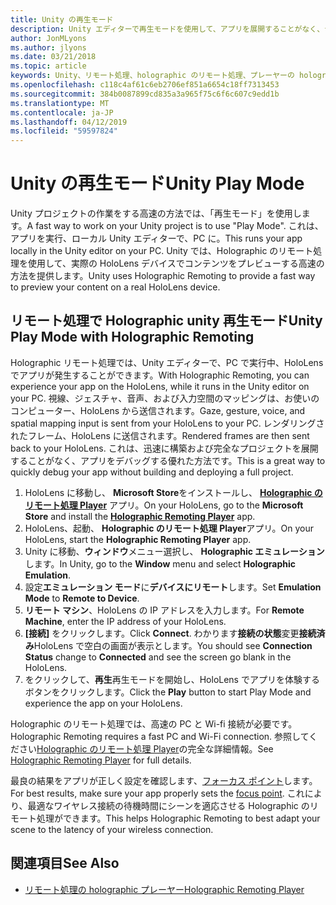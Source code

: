 ```yaml
---
title: Unity の再生モード
description: Unity エディターで再生モードを使用して、アプリを展開することがなく、デバイスで変更をプレビューします。
author: JonMLyons
ms.author: jlyons
ms.date: 03/21/2018
ms.topic: article
keywords: Unity、リモート処理、holographic のリモート処理、プレーヤーの holographic のリモート処理
ms.openlocfilehash: c118c4af61c6eb2706ef851a6654c18ff7313453
ms.sourcegitcommit: 384b0087899cd835a3a965f75c6f6c607c9edd1b
ms.translationtype: MT
ms.contentlocale: ja-JP
ms.lasthandoff: 04/12/2019
ms.locfileid: "59597824"
---
```

# <a name="unity-play-mode"></a><span data-ttu-id="26e3e-104">Unity の再生モード</span><span class="sxs-lookup"><span data-stu-id="26e3e-104">Unity Play Mode</span></span>

<span data-ttu-id="26e3e-105">Unity プロジェクトの作業をする高速の方法では、「再生モード」を使用します。</span><span class="sxs-lookup"><span data-stu-id="26e3e-105">A fast way to work on your Unity project is to use "Play Mode".</span></span> <span data-ttu-id="26e3e-106">これは、アプリを実行、ローカル Unity エディターで、PC に。</span><span class="sxs-lookup"><span data-stu-id="26e3e-106">This runs your app locally in the Unity editor on your PC.</span></span> <span data-ttu-id="26e3e-107">Unity では、Holographic のリモート処理を使用して、実際の HoloLens デバイスでコンテンツをプレビューする高速の方法を提供します。</span><span class="sxs-lookup"><span data-stu-id="26e3e-107">Unity uses Holographic Remoting to provide a fast way to preview your content on a real HoloLens device.</span></span>

## <a name="unity-play-mode-with-holographic-remoting"></a><span data-ttu-id="26e3e-108">リモート処理で Holographic unity 再生モード</span><span class="sxs-lookup"><span data-stu-id="26e3e-108">Unity Play Mode with Holographic Remoting</span></span>

<span data-ttu-id="26e3e-109">Holographic リモート処理では、Unity エディターで、PC で実行中、HoloLens でアプリが発生することができます。</span><span class="sxs-lookup"><span data-stu-id="26e3e-109">With Holographic Remoting, you can experience your app on the HoloLens, while it runs in the Unity editor on your PC.</span></span> <span data-ttu-id="26e3e-110">視線、ジェスチャ、音声、および入力空間のマッピングは、お使いのコンピューター、HoloLens から送信されます。</span><span class="sxs-lookup"><span data-stu-id="26e3e-110">Gaze, gesture, voice, and spatial mapping input is sent from your HoloLens to your PC.</span></span> <span data-ttu-id="26e3e-111">レンダリングされたフレーム、HoloLens に送信されます。</span><span class="sxs-lookup"><span data-stu-id="26e3e-111">Rendered frames are then sent back to your HoloLens.</span></span> <span data-ttu-id="26e3e-112">これは、迅速に構築および完全なプロジェクトを展開することがなく、アプリをデバッグする優れた方法です。</span><span class="sxs-lookup"><span data-stu-id="26e3e-112">This is a great way to quickly debug your app without building and deploying a full project.</span></span>
1. <span data-ttu-id="26e3e-113">HoloLens に移動し、 **Microsoft Store**をインストールし、 **[Holographic のリモート処理 Player](https://www.microsoft.com/store/p/holographic-remoting-player/9nblggh4sv40)** アプリ。</span><span class="sxs-lookup"><span data-stu-id="26e3e-113">On your HoloLens, go to the **Microsoft Store** and install the **[Holographic Remoting Player](https://www.microsoft.com/store/p/holographic-remoting-player/9nblggh4sv40)** app.</span></span>
2. <span data-ttu-id="26e3e-114">HoloLens、起動、 **Holographic のリモート処理 Player**アプリ。</span><span class="sxs-lookup"><span data-stu-id="26e3e-114">On your HoloLens, start the **Holographic Remoting Player** app.</span></span>
3. <span data-ttu-id="26e3e-115">Unity に移動、**ウィンドウ**メニュー選択し、 **Holographic エミュレーション**します。</span><span class="sxs-lookup"><span data-stu-id="26e3e-115">In Unity, go to the **Window** menu and select **Holographic Emulation**.</span></span>
4. <span data-ttu-id="26e3e-116">設定**エミュレーション モード**に**デバイスにリモート**します。</span><span class="sxs-lookup"><span data-stu-id="26e3e-116">Set **Emulation Mode** to **Remote to Device**.</span></span>
5. <span data-ttu-id="26e3e-117">**リモート マシン**、HoloLens の IP アドレスを入力します。</span><span class="sxs-lookup"><span data-stu-id="26e3e-117">For **Remote Machine**, enter the IP address of your HoloLens.</span></span>
6. <span data-ttu-id="26e3e-118">**[接続]** をクリックします。</span><span class="sxs-lookup"><span data-stu-id="26e3e-118">Click **Connect**.</span></span> <span data-ttu-id="26e3e-119">わかります**接続の状態**変更**接続済み**HoloLens で空白の画面が表示とします。</span><span class="sxs-lookup"><span data-stu-id="26e3e-119">You should see **Connection Status** change to **Connected** and see the screen go blank in the HoloLens.</span></span>
7. <span data-ttu-id="26e3e-120">をクリックして、**再生**再生モードを開始し、HoloLens でアプリを体験するボタンをクリックします。</span><span class="sxs-lookup"><span data-stu-id="26e3e-120">Click the **Play** button to start Play Mode and experience the app on your HoloLens.</span></span>

<span data-ttu-id="26e3e-121">Holographic のリモート処理では、高速の PC と Wi-fi 接続が必要です。</span><span class="sxs-lookup"><span data-stu-id="26e3e-121">Holographic Remoting requires a fast PC and Wi-Fi connection.</span></span> <span data-ttu-id="26e3e-122">参照してください[Holographic のリモート処理 Player](holographic-remoting-player.md)の完全な詳細情報。</span><span class="sxs-lookup"><span data-stu-id="26e3e-122">See [Holographic Remoting Player](holographic-remoting-player.md) for full details.</span></span>

<span data-ttu-id="26e3e-123">最良の結果をアプリが正しく設定を確認します、[フォーカス ポイント](focus-point-in-unity.md)します。</span><span class="sxs-lookup"><span data-stu-id="26e3e-123">For best results, make sure your app properly sets the [focus point](focus-point-in-unity.md).</span></span> <span data-ttu-id="26e3e-124">これにより、最適なワイヤレス接続の待機時間にシーンを適応させる Holographic のリモート処理ができます。</span><span class="sxs-lookup"><span data-stu-id="26e3e-124">This helps Holographic Remoting to best adapt your scene to the latency of your wireless connection.</span></span>

## <a name="see-also"></a><span data-ttu-id="26e3e-125">関連項目</span><span class="sxs-lookup"><span data-stu-id="26e3e-125">See Also</span></span>
* [<span data-ttu-id="26e3e-126">リモート処理の holographic プレーヤー</span><span class="sxs-lookup"><span data-stu-id="26e3e-126">Holographic Remoting Player</span></span>](holographic-remoting-player.md)
